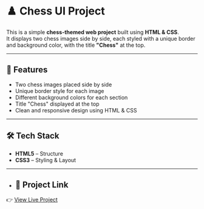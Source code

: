 # ♟️ Chess UI Project

This is a simple **chess-themed web project** built using **HTML & CSS**.  
It displays two chess images side by side, each styled with a unique border and background color, with the title **"Chess"** at the top.

---

## 📸 Features
- Two chess images placed side by side  
- Unique border style for each image  
- Different background colors for each section  
- Title "Chess" displayed at the top  
- Clean and responsive design using HTML & CSS  

---

## 🛠️ Tech Stack
- **HTML5** – Structure  
- **CSS3** – Styling & Layout

---

- ## 🔗 Project Link
👉 [View Live Project](https://ruchit1806.github.io/chess-ui/)
